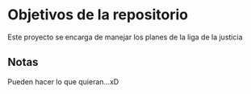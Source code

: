 # Objetivos de la repositorio

Este proyecto se encarga de manejar los planes de la liga de la justicia


## Notas
Pueden hacer lo que quieran...xD

